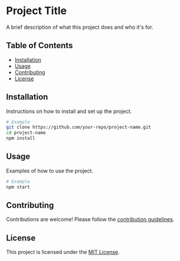 # Project Title

A brief description of what this project does and who it's for.

## Table of Contents

- [Installation](#installation)
- [Usage](#usage)
- [Contributing](#contributing)
- [License](#license)

## Installation

Instructions on how to install and set up the project.

```bash
# Example
git clone https://github.com/your-repo/project-name.git
cd project-name
npm install
```

## Usage

Examples of how to use the project.

```bash
# Example
npm start
```

## Contributing

Contributions are welcome! Please follow the [contribution guidelines](CONTRIBUTING.md).

## License

This project is licensed under the [MIT License](LICENSE).